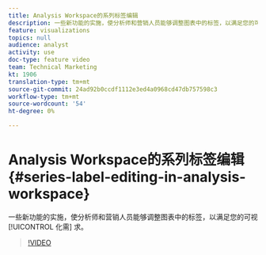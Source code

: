 ```yaml
---
title: Analysis Workspace的系列标签编辑
description: 一些新功能的实施，使分析师和营销人员能够调整图表中的标签，以满足您的可视化需求。
feature: visualizations
topics: null
audience: analyst
activity: use
doc-type: feature video
team: Technical Marketing
kt: 1906
translation-type: tm+mt
source-git-commit: 24ad92b0ccdf1112e3ed4a0968cd47db757598c3
workflow-type: tm+mt
source-wordcount: '54'
ht-degree: 0%

---
```



# Analysis Workspace的系列标签编辑 {#series-label-editing-in-analysis-workspace}

一些新功能的实施，使分析师和营销人员能够调整图表中的标签，以满足您的可视 [!UICONTROL 化需] 求。

>[!VIDEO](https://video.tv.adobe.com/v/23728/?quality=12)
